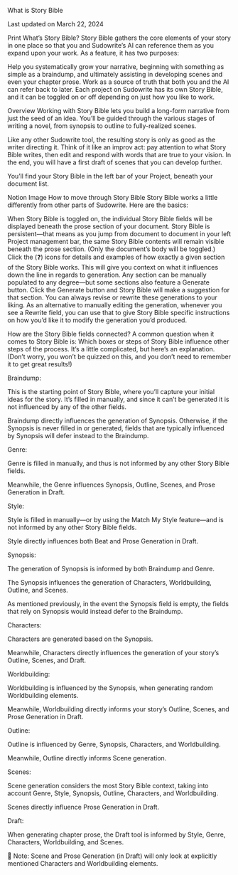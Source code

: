 What is Story Bible

Last updated on March 22, 2024

Print
What’s Story Bible?
Story Bible gathers the core elements of your story in one place so that you and Sudowrite’s AI can reference them as you expand upon your work. As a feature, it has two purposes:

Help you systematically grow your narrative, beginning with something as simple as a braindump, and ultimately assisting in developing scenes and even your chapter prose.
Work as a source of truth that both you and the AI can refer back to later.
Each project on Sudowrite has its own Story Bible, and it can be toggled on or off depending on just how you like to work.

Overview
Working with Story Bible lets you build a long-form narrative from just the seed of an idea. You’ll be guided through the various stages of writing a novel, from synopsis to outline to fully-realized scenes.

Like any other Sudowrite tool, the resulting story is only as good as the writer directing it. Think of it like an improv act: pay attention to what Story Bible writes, then edit and respond with words that are true to your vision. In the end, you will have a first draft of scenes that you can develop further.

You’ll find your Story Bible in the left bar of your Project, beneath your document list.

Notion Image
How to move through Story Bible
Story Bible works a little differently from other parts of Sudowrite. Here are the basics:

When Story Bible is toggled on, the individual Story Bible fields will be displayed beneath the prose section of your document.
Story Bible is persistent—that means as you jump from document to document in your left Project management bar, the same Story Bible contents will remain visible beneath the prose section. (Only the document’s body will be toggled.)
Click the (❓) icons for details and examples of how exactly a given section of the Story Bible works. This will give you context on what it influences down the line in regards to generation.
Any section can be manually populated to any degree—but some sections also feature a Generate button. Click the Generate button and Story Bible will make a suggestion for that section. You can always revise or rewrite these generations to your liking.
As an alternative to manually editing the generation, whenever you see a Rewrite field, you can use that to give Story Bible specific instructions on how you’d like it to modify the generation you’d produced.
 
How are the Story Bible fields connected?
A common question when it comes to Story Bible is: Which boxes or steps of Story Bible influence other steps of the process. It’s a little complicated, but here’s an explanation. (Don’t worry, you won’t be quizzed on this, and you don’t need to remember it to get great results!)


Braindump:

This is the starting point of Story Bible, where you’ll capture your initial ideas for the story. It’s filled in manually, and since it can’t be generated it is not influenced by any of the other fields.

Braindump directly influences the generation of Synopsis. Otherwise, if the Synopsis is never filled in or generated, fields that are typically influenced by Synopsis will defer instead to the Braindump.


Genre:

Genre is filled in manually, and thus is not informed by any other Story Bible fields.

Meanwhile, the Genre influences Synopsis, Outline, Scenes, and Prose Generation in Draft.

Style:

Style is filled in manually—or by using the Match My Style feature—and is not informed by any other Story Bible fields.

Style directly influences both Beat and Prose Generation in Draft.

 
Synopsis:

The generation of Synopsis is informed by both Braindump and Genre.

The Synopsis influences the generation of Characters, Worldbuilding, Outline, and Scenes.

As mentioned previously, in the event the Synopsis field is empty, the fields that rely on Synopsis would instead defer to the Braindump.


Characters:

Characters are generated based on the Synopsis.

Meanwhile, Characters directly influences the generation of your story’s Outline, Scenes, and Draft.

 
Worldbuilding:

Worldbuilding is influenced by the Synopsis, when generating random Worldbuilding elements.

Meanwhile, Worldbuilding directly informs your story’s Outline, Scenes, and Prose Generation in Draft.

Outline:

Outline is influenced by Genre, Synopsis, Characters, and Worldbuilding.

Meanwhile, Outline directly informs Scene generation.


Scenes:

Scene generation considers the most Story Bible context, taking into account Genre, Style, Synopsis, Outline, Characters, and Worldbuilding.

Scenes directly influence Prose Generation in Draft.


Draft:

When generating chapter prose, the Draft tool is informed by Style, Genre, Characters, Worldbuilding, and Scenes.

 
📌
Note: Scene and Prose Generation (in Draft) will only look at explicitly mentioned Characters and Worldbuilding elements.